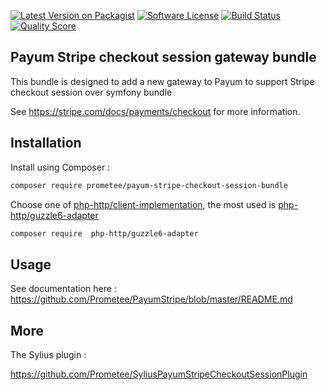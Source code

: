 [![Latest Version on Packagist][ico-version]][link-packagist]
[![Software License][ico-license]](LICENSE)
[![Build Status][ico-travis]][link-travis]
[![Quality Score][ico-code-quality]][link-code-quality]

## Payum Stripe checkout session gateway bundle

This bundle is designed to add a new gateway to Payum to support Stripe checkout session over symfony bundle

See https://stripe.com/docs/payments/checkout for more information.

## Installation

Install using Composer :

```bash
composer require prometee/payum-stripe-checkout-session-bundle
```

Choose one of [php-http/client-implementation](https://packagist.org/providers/php-http/client-implementation),
the most used is [php-http/guzzle6-adapter](https://packagist.org/packages/php-http/guzzle6-adapter)

```bash
composer require  php-http/guzzle6-adapter
```

## Usage

See documentation here :
https://github.com/Prometee/PayumStripe/blob/master/README.md 

## More

The Sylius plugin :

https://github.com/Prometee/SyliusPayumStripeCheckoutSessionPlugin


[ico-version]: https://img.shields.io/packagist/v/Prometee/payum-stripe-checkout-session-bundle.svg?style=flat-square
[ico-license]: https://img.shields.io/badge/license-MIT-brightgreen.svg?style=flat-square
[ico-travis]: https://img.shields.io/travis/Prometee/PayumStripeCheckoutSessionBundle/master.svg?style=flat-square
[ico-code-quality]: https://img.shields.io/scrutinizer/g/Prometee/PayumStripeCheckoutSessionBundle.svg?style=flat-square

[link-packagist]: https://packagist.org/packages/prometee/payum-stripe-checkout-session-bundle
[link-travis]: https://travis-ci.org/Prometee/PayumStripeCheckoutSessionBundle
[link-scrutinizer]: https://scrutinizer-ci.com/g/Prometee/PayumStripeCheckoutSessionBundle/code-structure
[link-code-quality]: https://scrutinizer-ci.com/g/Prometee/PayumStripeCheckoutSessionBundle
